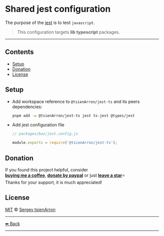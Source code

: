 # Shared jest configuration

The purpose of the [jest](https://jestjs.io/) is to test `javascript`.

> This configuration targets **lib typescript** packages.

---

## Contents

- [Setup](#setup)
- [Donation](#donation)
- [License](#license)

## Setup

- Add workspace reference to `@tsienArron/jest-ts` and its peers dependencies:

  ```sh
  pnpm add -w @tsienArron/jest-ts jest ts-jest @types/jest
  ```

- Add jest configuration file

  ```js
  // packages/baz/jest.config.js

  module.exports = require('@tsienArron/jest-ts');
  ```

## Donation

If you found this project helpful, consider\
[**buying me a coffee**](https://www.buymeacoffee.com/muravjev), [**donate by paypal**](https://www.paypal.me/muravjev) or just [**leave a star**](../../../..)⭐\
Thanks for your support, it is much appreciated!

## License

[MIT](LICENSE) © [Sergey tsienArron](https://github.com/muravjev)

---

[⬅ Back](../../README.md)

---
